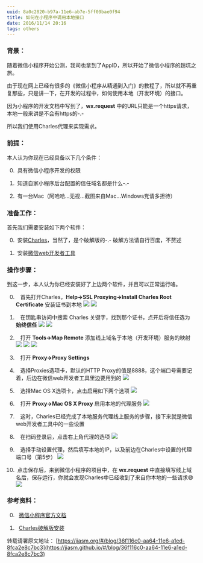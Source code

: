 ```yaml
---
uuid: 8a0c2820-b97a-11e6-ab7e-5ff09bae0f94
title: 如何在小程序中调用本地接口
date: 2016/11/14 20:16
tags: others
---
```


### 背景：

随着微信小程序开始公测，我司也拿到了AppID，所以开始了微信小程序的趟坑之旅。

由于现在网上已经有很多的《微信小程序从精通到入门》的教程了，所以就不再重复那些，只是讲一下，在开发的过程中，如何使用本地（开发环境）的接口。
<!-- more -->

因为小程序的开发文档中写到了，**wx.request** 中的URL只能是一个https请求，本地一般来讲是不会有https的-.-

所以我们使用Charles代理来实现需求。

### 前提：

本人认为你现在已经具备以下几个条件：

0.  具有微信小程序开发的权限

1.  知道自家小程序后台配置的信任域名都是什么-.-

2.  有一台Mac（阿哈哈...无视...截图来自Mac...Windows党请多担待）

### 准备工作：

首先我们需要安装如下两个软件：

0.  安装[Charles](https://www.baidu.com/s?wd=charles%E7%A0%B4%E8%A7%A3%E7%89%88)，当然了，是个破解版的-.- 破解方法请自行百度，不赘述

1.  安装[微信web开发者工具](https://mp.weixin.qq.com/wiki/10/e5f772f4521da17fa0d7304f68b97d7e.html#.E4.B8.8B.E8.BD.BD.E5.9C.B0.E5.9D.80)

### 操作步骤：

到这一步，本人认为你已经安装好了上边两个软件，并且可以正常运行咯。

0.    首先打开Charles，**Help->SSL Proxying->Install Charles Root Certificate** 安装证书到本地
![](/images/how-to-use-local-request-on-wx/screen-shot-1.png)
![](/images/how-to-use-local-request-on-wx/screen-shot-2.png)

1.    在钥匙串访问中搜索 Charles 关键字，找到那个证书，点开后将信任选为 **始终信任**
![](/images/how-to-use-local-request-on-wx/screen-shot-3.png)
![](/images/how-to-use-local-request-on-wx/screen-shot-4.png)

2.    打开 **Tools->Map Remote** 添加线上域名于本地（开发环境）服务的映射
![](/images/how-to-use-local-request-on-wx/screen-shot-5.png)
![](/images/how-to-use-local-request-on-wx/screen-shot-6.png)
![](/images/how-to-use-local-request-on-wx/screen-shot-7.png)

3.    打开 **Proxy->Proxy Settings**

4.    选择Proxies选项卡，默认的HTTP Proxy的值是8888，这个端口号需要记着，后边在微信web开发者工具里边要用到的
![](/images/how-to-use-local-request-on-wx/screen-shot-8.png)

5.    选择Mac OS X选项卡，点击启用如下两个选项
![](/images/how-to-use-local-request-on-wx/screen-shot-9.png)

6.    打开 **Proxy->Mac OS X Proxy** 启用本地的代理服务
![](/images/how-to-use-local-request-on-wx/screen-shot-10.png)

7.    这时，Charles已经完成了本地服务代理线上服务的步骤，接下来就是微信web开发者工具中的一些设置

8.    在扫码登录后，点击右上角代理的选项
![](/images/how-to-use-local-request-on-wx/screen-shot-11.png)

9.    选择手动设置代理，然后填写本地的IP，以及前边在Charles中设置的代理端口号（第5步）
![](/images/how-to-use-local-request-on-wx/screen-shot-12.png)

10.  点击保存后，来到微信小程序的项目中，在 **wx.request** 中直接填写线上域名后，保存运行，你就会发现Charles中已经收到了来自你本地的一些请求😄
![](/images/how-to-use-local-request-on-wx/screen-shot-13.png)

### 参考资料：

0.   [微信小程序官方文档](https://mp.weixin.qq.com/debug/wxadoc/dev/?t=20161107)

1.   [Charles破解版安装](http://www.waitsun.com/charles-3-11-2.html)

转载请署原文地址： [https://jiasm.org/#/blog/36f116c0-aa64-11e6-a1ed-8fca2e8c7bc3](https://jiasm.github.io/#/blog/36f116c0-aa64-11e6-a1ed-8fca2e8c7bc3)
